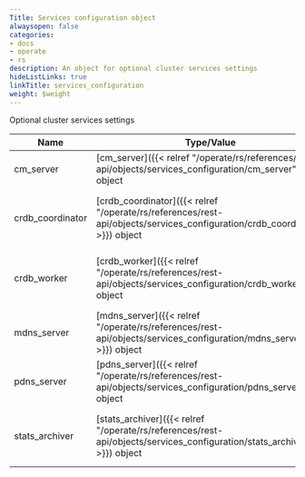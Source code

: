 ```yaml
---
Title: Services configuration object
alwaysopen: false
categories:
- docs
- operate
- rs
description: An object for optional cluster services settings
hideListLinks: true
linkTitle: services_configuration
weight: $weight
---
```


Optional cluster services settings

| Name | Type/Value | Description |
|------|------------|-------------|
| cm_server | [cm_server]({{< relref "/operate/rs/references/rest-api/objects/services_configuration/cm_server" >}}) object | Whether to enable/disable the CM server |
| crdb_coordinator | [crdb_coordinator]({{< relref "/operate/rs/references/rest-api/objects/services_configuration/crdb_coordinator" >}}) object | Whether to enable/disable the CRDB coordinator process |
| crdb_worker | [crdb_worker]({{< relref "/operate/rs/references/rest-api/objects/services_configuration/crdb_worker" >}}) object | Whether to enable/disable the CRDB worker processes |
| mdns_server | [mdns_server]({{< relref "/operate/rs/references/rest-api/objects/services_configuration/mdns_server" >}}) object | Whether to enable/disable the multicast DNS server |
| pdns_server | [pdns_server]({{< relref "/operate/rs/references/rest-api/objects/services_configuration/pdns_server" >}}) object | Whether to enable/disable the PDNS server |
| stats_archiver | [stats_archiver]({{< relref "/operate/rs/references/rest-api/objects/services_configuration/stats_archiver" >}}) object | Whether to enable/disable the stats archiver service |
